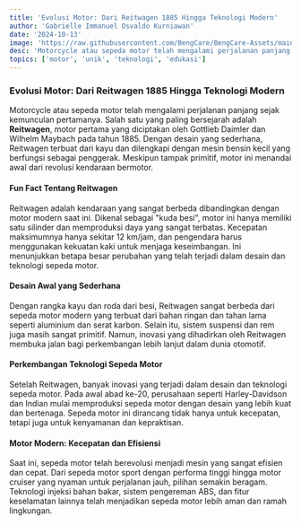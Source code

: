 ```yaml
---
title: 'Evolusi Motor: Dari Reitwagen 1885 Hingga Teknologi Modern'
author: 'Gabrielle Immanuel Osvaldo Kurniawan'
date: '2024-10-13'
image: 'https://raw.githubusercontent.com/BengCare/BengCare-Assets/main/articles/14/Gambar.png'
desc: 'Motorcycle atau sepeda motor telah mengalami perjalanan panjang sejak kemunculan pertamanya. Salah satu yang paling bersejarah adalah Reitwagen, motor pertama yang diciptakan oleh Gottlieb Daimler dan Wilhelm Maybach pada tahun 1885. Dengan desain yang sederhana, Reitwagen terbuat dari kayu dan dilengkapi dengan mesin bensin kecil yang berfungsi sebagai penggerak. Meskipun tampak primitif, motor ini menandai awal dari revolusi kendaraan bermotor.'
topics: ['motor', 'unik', 'teknologi', 'edukasi']
---
```


### Evolusi Motor: Dari Reitwagen 1885 Hingga Teknologi Modern

Motorcycle atau sepeda motor telah mengalami perjalanan panjang sejak kemunculan pertamanya. Salah satu yang paling bersejarah adalah **Reitwagen**, motor pertama yang diciptakan oleh Gottlieb Daimler dan Wilhelm Maybach pada tahun 1885. Dengan desain yang sederhana, Reitwagen terbuat dari kayu dan dilengkapi dengan mesin bensin kecil yang berfungsi sebagai penggerak. Meskipun tampak primitif, motor ini menandai awal dari revolusi kendaraan bermotor.&nbsp;

#### Fun Fact Tentang Reitwagen

Reitwagen adalah kendaraan yang sangat berbeda dibandingkan dengan motor modern saat ini. Dikenal sebagai "kuda besi", motor ini hanya memiliki satu silinder dan memproduksi daya yang sangat terbatas. Kecepatan maksimumnya hanya sekitar 12 km/jam, dan pengendara harus menggunakan kekuatan kaki untuk menjaga keseimbangan. Ini menunjukkan betapa besar perubahan yang telah terjadi dalam desain dan teknologi sepeda motor.&nbsp;

#### Desain Awal yang Sederhana

Dengan rangka kayu dan roda dari besi, Reitwagen sangat berbeda dari sepeda motor modern yang terbuat dari bahan ringan dan tahan lama seperti aluminium dan serat karbon. Selain itu, sistem suspensi dan rem juga masih sangat primitif. Namun, inovasi yang dihadirkan oleh Reitwagen membuka jalan bagi perkembangan lebih lanjut dalam dunia otomotif.&nbsp;

#### Perkembangan Teknologi Sepeda Motor

Setelah Reitwagen, banyak inovasi yang terjadi dalam desain dan teknologi sepeda motor. Pada awal abad ke-20, perusahaan seperti Harley-Davidson dan Indian mulai memproduksi sepeda motor dengan desain yang lebih kuat dan bertenaga. Sepeda motor ini dirancang tidak hanya untuk kecepatan, tetapi juga untuk kenyamanan dan kepraktisan.&nbsp;

#### Motor Modern: Kecepatan dan Efisiensi

Saat ini, sepeda motor telah berevolusi menjadi mesin yang sangat efisien dan cepat. Dari sepeda motor sport dengan performa tinggi hingga motor cruiser yang nyaman untuk perjalanan jauh, pilihan semakin beragam. Teknologi injeksi bahan bakar, sistem pengereman ABS, dan fitur keselamatan lainnya telah menjadikan sepeda motor lebih aman dan ramah lingkungan.&nbsp;
